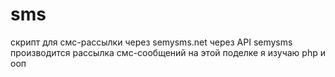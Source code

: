 # sms
скрипт для смс-рассылки через semysms.net
через API semysms производится рассылка смс-сообщений
на этой поделке я изучаю php и ооп

